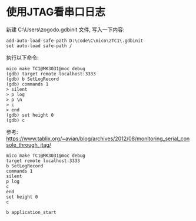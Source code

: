 # 使用JTAG看串口日志

新建  C:\Users\zogodo\.gdbinit 文件, 写入一下内容:

```shell
add-auto-load-safe-path D:\code\C\mico\zTC1\.gdbinit
set auto-load safe-path /
```

执行以下命令:

```shell
mico make TC1@MK3031@moc debug
(gdb) target remote localhost:3333
(gdb) b SetLogRecord
(gdb) commands 1
> silent
> p log
> p \n
> c
> end
(gdb) set height 0
(gdb) c

```

参考: <https://www.tablix.org/~avian/blog/archives/2012/08/monitoring_serial_console_through_jtag/>



```shell
mico make TC1@MK3031@moc debug
target remote localhost:3333
b SetLogRecord
commands 1
silent
p log
c
end
set height 0
c

b application_start
```



